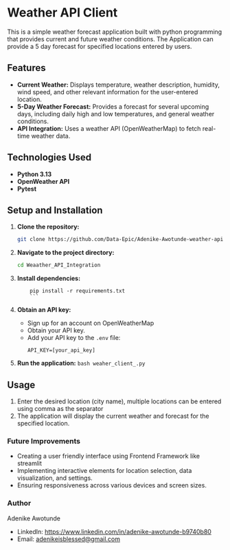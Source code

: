 # Weather API Client

This is a simple weather forecast application built with python programming that provides current  and future weather conditions. The Application can provide a 5 day forecast for  specified locations entered by users.

## Features

* **Current Weather:** Displays temperature, weather description, humidity, wind speed, and other relevant information for the user-entered location.
* **5-Day Weather Forecast:** Provides a forecast for several upcoming days, including daily high and low temperatures, and general weather conditions.
* **API Integration:** Uses a weather API (OpenWeatherMap) to fetch real-time weather data.

## Technologies Used

* **Python 3.13**
* **OpenWeather API** 
* **Pytest**
  
## Setup and Installation

1.  **Clone the repository:**
    ```bash
    git clone https://github.com/Data-Epic/Adenike-Awotunde-weather-api.git
    ```
2.  **Navigate to the project directory:**
    ```bash
    cd Weaather_API_Integration
    ```
3.  **Install dependencies:**
    ~~~
        pip install -r requirements.txt
        ```

4.  **Obtain an API key:**
    * Sign up for an account on OpenWeatherMap 
    * Obtain your API key.
    * Add your API key to the `.env` file:
        ```
        API_KEY=[your_api_key]
        ```
   
6.  **Run the application:**
        ```bash
        weaher_client_.py 
        ```


## Usage

1.  Enter the desired location (city name), multiple locations can be entered using comma as the separator
2.  The application will display the current weather and forecast for the specified location.



### Future Improvements
- Creating a user friendly interface using Frontend Framework like streamlit
- Implementing interactive elements for location selection, data visualization, and settings.
- Ensuring responsiveness across various devices and screen sizes.

### Author
Adenike Awotunde 
- LinkedIn: https://www.linkedin.com/in/adenike-awotunde-b9740b80
- Email: adenikeisblessed@gmail.com

